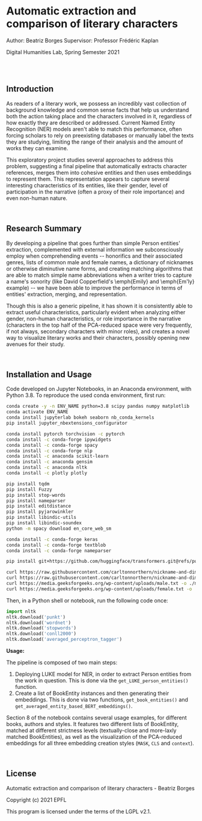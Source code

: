 # Automatic extraction and comparison of literary characters

Author: Beatriz Borges
Supervisor: Professor Frédéric Kaplan

Digital Humanities Lab, Spring Semester 2021

<br/><br/>

## Introduction
As readers of a literary work, we possess an incredibly vast collection of background knowledge and common sense facts that help us understand both the action taking place and the characters involved in it, regardless of how exactly they are described or addressed. Current Named Entity Recognition (NER) models aren't able to match this performance, often forcing scholars to rely on preexisting databases or manually label the texts they are studying, limiting the range of their analysis and the amount of works they can examine. 

This exploratory project studies several approaches to address this problem, suggesting a final pipeline that automatically extracts character references, merges them into cohesive entities and then uses embeddings to represent them. This representation appears to capture several interesting characteristics of its entities, like their gender, level of participation in the narrative (often a proxy of their role importance) and even non-human nature.

<br/>

## Research Summary
By developing a pipeline that goes further than simple Person entities' extraction, complemented with external information we subconsciously employ when comprehending events -- honorifics and their associated genres, lists of common male and female names, a dictionary of nicknames or otherwise diminutive name forms, and creating matching algorithms that are able to match simple name abbreviations when a writer tries to capture a name's sonority (like David Copperfield's \emph{Emily} and \emph{Em'ly} example) -- we have been able to improve the performance in terms of entities' extraction, merging, and representation.

Though this is also a generic pipeline, it has shown it is consistently able to extract useful characteristics, particularly evident when analyzing either gender, non-human characteristics, or role importance in the narrative (characters in the top half of the PCA-reduced space were very frequently, if not always, secondary characters with minor roles), and creates a novel way to visualize literary works and their characters, possibly opening new avenues for their study.

<br/>

## Installation and Usage
Code developed on Jupyter Notebooks, in an Anaconda environment, with Python 3.8. To reproduce the used conda environment, first run:

```bash
conda create -y -n ENV_NAME python=3.8 scipy pandas numpy matplotlib
conda activate ENV_NAME
conda install jupyterlab bokeh seaborn nb_conda_kernels
pip install jupyter_nbextensions_configurator

conda install pytorch torchvision -c pytorch
conda install -c conda-forge ipywidgets 
conda install -c conda-forge spacy 
conda install -c conda-forge nlp 
conda install -c anaconda scikit-learn 
conda install -c anaconda gensim 
conda install -c anaconda nltk 
conda install -c plotly plotly 

pip install tqdm
pip install Fuzzy
pip install stop-words
pip install nameparser
pip install editdistance
pip install pyjarowinkler
pip install libindic-utils
pip install libindic-soundex
python -m spacy download en_core_web_sm

conda install -c conda-forge keras
conda install -c conda-forge textblob
conda install -c conda-forge nameparser 

pip install git+https://github.com/huggingface/transformers.git@refs/pull/11223/head

curl https://raw.githubusercontent.com/carltonnorthern/nickname-and-diminutive-names-lookup/master/names.csv -o names.csv
curl https://raw.githubusercontent.com/carltonnorthern/nickname-and-diminutive-names-lookup/master/python-parser.py -o python_parser.py
curl https://media.geeksforgeeks.org/wp-content/uploads/male.txt -o ./male_names.txt
curl https://media.geeksforgeeks.org/wp-content/uploads/female.txt -o ./female_names.txt
```

Then, in a Python shell or notebook, run the following code once:

```python
import nltk
nltk.download('punkt')
nltk.download('wordnet')
nltk.download('stopwords')
nltk.download('conll2000')
nltk.download('averaged_perceptron_tagger')
```

**Usage:** 

The pipeline is composed of two main steps: 
1. Deploying LUKE model for NER, in order to extract Person entities from the work in question. This is done via the `get_LUKE_person_entities()` function.
2. Create a list of BookEntity instances and then generating their embeddings. This is done via two functions, `get_book_entities()` and `get_averaged_entity_based_BERT_embeddings()`.

Section 8 of the notebook contains several usage examples, for different books, authors and styles. It features two different lists of BookEntity, matched at different strictness levels (textually-close and more-laxly matched BookEntities), as well as the visualization of the PCA-reduced embeddings for all three embedding creation styles (`MASK`, `CLS` and `context`).


<br/>

## License
Automatic extraction and comparison of literary characters - Beatriz Borges

Copyright (c) 2021 EPFL

This program is licensed under the terms of the LGPL v2.1.
